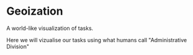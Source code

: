 # Geoization
A world-like visualization of tasks.


Here we will vizualise our tasks using what humans call "Administrative Division"
